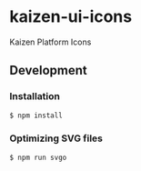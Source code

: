 # kaizen-ui-icons

Kaizen Platform Icons

## Development

### Installation

```bash
$ npm install
```

### Optimizing SVG files


```bash
$ npm run svgo
```
